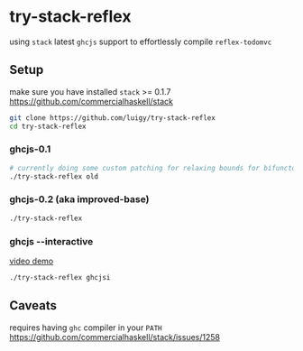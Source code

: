 # try-stack-reflex

using `stack` latest `ghcjs` support to effortlessly compile `reflex-todomvc` 


## Setup

make sure you have installed `stack` >= 0.1.7  https://github.com/commercialhaskell/stack

``` sh
git clone https://github.com/luigy/try-stack-reflex
cd try-stack-reflex
```


### ghcjs-0.1

```sh
# currently doing some custom patching for relaxing bounds for bifunctor package
./try-stack-reflex old
```

### ghcjs-0.2 (aka improved-base)

```sh
./try-stack-reflex
```

### ghcjs --interactive
[video demo](https://cldup.com/K4Ub9rOl9V.mp4)
```sh
./try-stack-reflex ghcjsi
```

## Caveats

requires having `ghc` compiler in your `PATH` https://github.com/commercialhaskell/stack/issues/1258
